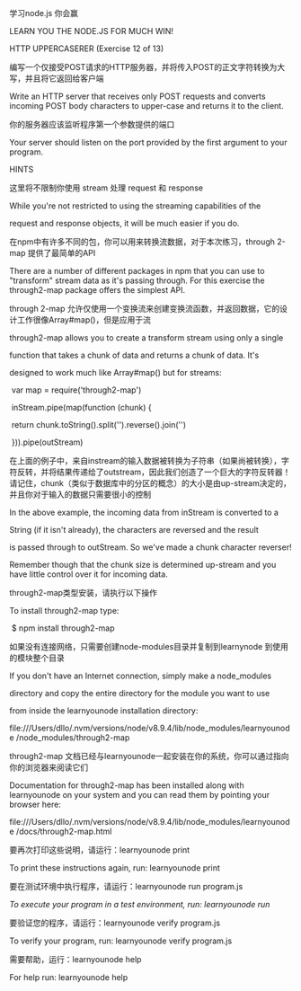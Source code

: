 学习node.js 你会赢

LEARN YOU THE NODE.JS FOR MUCH WIN!

HTTP UPPERCASERER (Exercise 12 of 13)

编写一个仅接受POST请求的HTTP服务器，并将传入POST的正文字符转换为大写，并且将它返回给客户端

Write an HTTP server that receives only POST requests and converts incoming POST body characters to upper-case and returns it to the client.

你的服务器应该监听程序第一个参数提供的端口

Your server should listen on the port provided by the first argument to  your program.

HINTS 

这里将不限制你使用 stream 处理 request 和 response  

While you're not restricted to using the streaming capabilities of the 

request and response objects, it will be much easier if you do.

在npm中有许多不同的包，你可以用来转换流数据，对于本次练习，through 2-map 提供了最简单的API

There are a number of different packages in npm that you can use to "transform" stream data as it's passing through. For this exercise the   through2-map package offers the simplest API. 

through 2-map 允许仅使用一个变换流来创建变换流函数，并返回数据，它的设计工作很像Array#map()，但是应用于流

through2-map allows you to create a transform stream using only a single 

  function that takes a chunk of data and returns a chunk of data. It's 

  designed to work much like Array#map() but for streams:



​                  var map = require('through2-map') 

​               inStream.pipe(map(function (chunk) { 

​               return chunk.toString().split('').reverse().join('') 

​               })).pipe(outStream) 

在上面的例子中，来自instream的输入数据被转换为子符串（如果尚被转换），字符反转，并将结果传递给了outstream，因此我们创造了一个巨大的字符反转器！请记住，chunk（类似于数据库中的分区的概念）的大小是由up-stream决定的，并且你对于输入的数据只需要很小的控制

In the above example, the incoming data from inStream is converted to a  

  String (if it isn't already), the characters are reversed and the result  

  is passed through to outStream. So we've made a chunk character reverser!  

  Remember though that the chunk size is determined up-stream and you have  little control over it for incoming data.  



through2-map类型安装，请执行以下操作

To install through2-map type: 

​       $ npm install through2-map

如果没有连接网络，只需要创建node-modules目录并复制到learnynode 到使用的模块整个目录

If you don't have an Internet connection, simply make a node_modules  

  directory and copy the entire directory for the module you want to use  

  from inside the learnyounode installation directory: 



file:///Users/dllo/.nvm/versions/node/v8.9.4/lib/node_modules/learnyounode   /node_modules/through2-map

through2-map 文档已经与learnyounode一起安装在你的系统，你可以通过指向你的浏览器来阅读它们

Documentation for through2-map has been installed along with learnyounode  on your system and you can read them by pointing your browser here: 

 file:///Users/dllo/.nvm/versions/node/v8.9.4/lib/node_modules/learnyounode   /docs/through2-map.html 



要再次打印这些说明，请运行：learnyounode print

To print these instructions again, run: learnyounode print

要在测试环境中执行程序，请运行：learnyounode run program.js

*To execute your program in a test environment, run: learnyounode run*

要验证您的程序，请运行：learnyounode verify program.js

To verify your program, run: learnyounode verify program.js

需要帮助，运行：learnyounode help

For help run: learnyounode help

#### 


